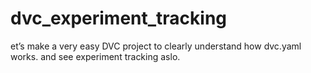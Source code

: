 # dvc_experiment_tracking
et’s make a very easy DVC project to clearly understand how dvc.yaml works. and see experiment tracking aslo.
